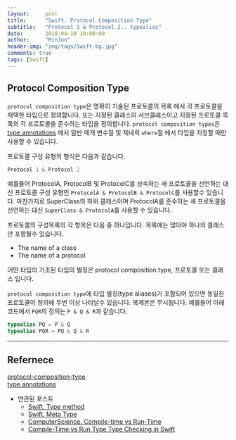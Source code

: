 ```yaml
---
layout:     post
title:      "Swift. Protocol Composition Type"
subtitle:   "Protocol 1 & Protocol 2.. typealias"
date:       2018-04-10 19:00:00
author:     "MinJun"
header-img: "img/tags/Swift-bg.jpg"
comments: true 
tags: [Swift]
---
```



## Protocol Composition Type 


`protocol composition type`은 명확히 기술된 프로토콜의 목록 에서 각 프로토콜을 채택한 타입으로 정의합니다. 또는 지정된 클래스의 서브클래스이고 지정된 프로토콜 목록의 각 프로토콜을 준수하는 타입을 정의합니다. `protocol composition types`은 [type annotations](https://developer.apple.com/library/content/documentation/Swift/Conceptual/Swift_Programming_Language/Types.html#//apple_ref/swift/grammar/type) 에서 일반 매개 변수절 및 제네릭 `where`절 에서 타입을 지정할 때만 사용할 수 있습니다. 

프로토콜 구성 유형의 형식은 다음과 같습니다. 

```Swift
Protocol 1 & Protocol 2 
```

예를들어 ProtocolA, ProtocolB 및 ProtocolC를 상속하는 새 프로토콜을 선언하는 대신 프로토콜 구성 유형인 `ProtocolA & ProtocolB & ProtocolC`를 사용할수 있습니다. 마찬가지로 SuperClass의 하위 클래스이며 ProtocolA를 준수하는 새 프로토콜을 선언하는 대신 `SuperClass & ProtocolA`를 사용할 수 있습니다. 

프로토콜의 구성목록의 각 항목은 다음 중 하나입니다. 목록에는 많아야 하나의 클래스만 포함될수 있습니다.

- The name of a class
- The name of a protocol

어떤 타입의 기초된 타입의 별칭은 protocol composition type, 프로토콜 또는 클래스 입니다. 

`protocol composition type`에 타입 별칭(type aliases)가 포함되어 있으면 동일한 프로토콜이 정의에 두번 이상 나타날수 있습니다. 복제본은 무시됩니다. 예를들어 아래 코드에서 `PQR`의 정의는 `P & Q & R`과 같습니다. 

```swift
typealias PQ = P & Q
typealias PQR = PQ & Q & R
```

---

## Refernece 

[protocol-composition-type](https://developer.apple.com/library/content/documentation/Swift/Conceptual/Swift_Programming_Language/Types.html#//apple_ref/swift/grammar/protocol-composition-type)<br>
[type annotations](https://developer.apple.com/library/content/documentation/Swift/Conceptual/Swift_Programming_Language/Types.html#//apple_ref/swift/grammar/type)

- 연관된 포스트
	- [Swift. Type method](https://devminjun.github.io/blog/Type_Methods)
	- [Swift. Meta Type](https://devminjun.github.io/blog/Meta_Type_Swift)
	- [ComputerScience. Compile-time vs Run-Time](https://devminjun.github.io/blog/Whats_the_difference_between_run-time_and_compile-time)
	- [Compile-Time vs Run Type Type Checking in Swift](https://devminjun.github.io/blog/Compile-Time_vs_Run_Time_Type_checking_in_Swift)



